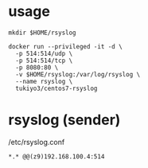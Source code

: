 # usage

    mkdir $HOME/rsyslog

    docker run --privileged -it -d \
      -p 514:514/udp \
      -p 514:514/tcp \
      -p 8080:80 \
      -v $HOME/rsyslog:/var/log/rsyslog \
      --name rsyslog \
      tukiyo3/centos7-rsyslog

# rsyslog (sender)

/etc/rsyslog.conf

    *.* @@(z9)192.168.100.4:514
